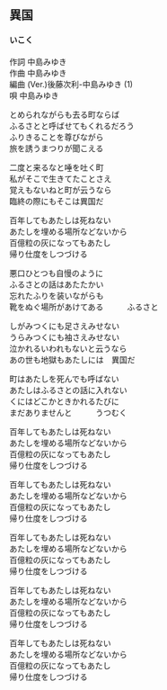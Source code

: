 ## 異国
#### いこく

作詞      中島みゆき  
作曲      中島みゆき  
編曲 (Ver.)後藤次利-中島みゆき (1)  
唄         中島みゆき  
  
  
とめられながらも去る町ならば  
ふるさとと呼ばせてもくれるだろう  
ふりきることを尊びながら  
旅を誘うまつりが聞こえる  
  
二度と来るなと唾を吐く町  
私がそこで生きてたことさえ  
覚えもないねと町が云うなら  
臨終の際にもそこは異国だ  
  
百年してもあたしは死ねない  
あたしを埋める場所などないから  
百億粒の灰になってもあたし  
帰り仕度をしつづける  
  
悪口ひとつも自慢のように  
ふるさとの話はあたたかい  
忘れたふりを装いながらも  
靴をぬぐ場所があけてある　　　ふるさと  
  
しがみつくにも足さえみせない  
うらみつくにも袖さえみせない  
泣かれるいわれもないと云うなら  
あの世も地獄もあたしには　異国だ  
  
町はあたしを死んでも呼ばない  
あたしはふるさとの話に入れない  
くにはどこかときかれるたびに  
まだありませんと　　　うつむく  
  
百年してもあたしは死ねない  
あたしを埋める場所などないから  
百億粒の灰になってもあたし  
帰り仕度をしつづける  
  
百年してもあたしは死ねない  
あたしを埋める場所などないから  
百億粒の灰になってもあたし  
帰り仕度をしつづける  
  
百年してもあたしは死ねない  
あたしを埋める場所などないから  
百億粒の灰になってもあたし  
帰り仕度をしつづける  
  
百年してもあたしは死ねない  
あたしを埋める場所などないから  
百億粒の灰になってもあたし  
帰り仕度をしつづける  
  
百年してもあたしは死ねない  
あたしを埋める場所などないから  
百億粒の灰になってもあたし  
帰り仕度をしつづける  